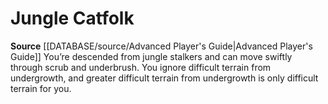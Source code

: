 ﻿---
id: '60'
name: Jungle Catfolk
rarity: Common
rus_type_level: null
source: '[[DATABASE/source/Advanced Player''s Guide|Advanced Player''s Guide]]'
trait: null
type: Heritage

---
# Jungle Catfolk

**Source** [[DATABASE/source/Advanced Player's Guide|Advanced Player's Guide]] 
You’re descended from jungle stalkers and can move swiftly through scrub and underbrush. You ignore difficult terrain from undergrowth, and greater difficult terrain from undergrowth is only difficult terrain for you.